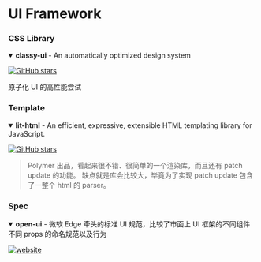 # UI Framework



### CSS Library

<details open>
<summary><strong>classy-ui</strong> - An automatically optimized design system</summary>

[![GitHub stars](https://img.shields.io/github/stars/cerebral/classy-ui?style=flat-square)](https://github.com/cerebral/classy-ui)

原子化 UI 的高性能尝试
</details>

### Template

<details open>
<summary><strong>lit-html</strong> - An efficient, expressive, extensible HTML templating library for JavaScript.</summary>

[![GitHub stars](https://img.shields.io/github/stars/Polymer/lit-html?style=flat-square)](https://github.com/Polymer/lit-html)

> Polymer 出品，看起来很不错、很简单的一个渲染库，而且还有 patch update 的功能。
> 缺点就是库会比较大，毕竟为了实现 patch update 包含了一整个 html 的 parser。

</details>

### Spec

<details open>
<summary><strong>open-ui</strong> - 微软 Edge 牵头的标准 UI 规范，比较了市面上 UI 框架的不同组件不同 props 的命名规范以及行为</summary>

[![website](https://img.shields.io/badge/website-home-yellowgreen?style=flat-square)](https://open-ui.org/)


</details>
